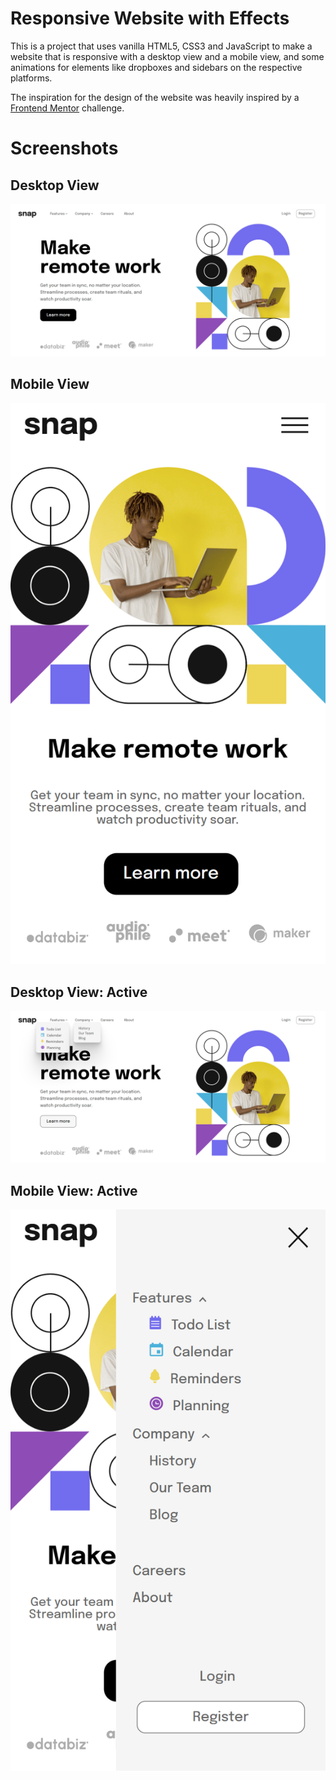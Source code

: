# Responsive Website with Effects
This is a project that uses vanilla HTML5, CSS3 and JavaScript to make a website that is responsive with a desktop view and a mobile view, and some animations for elements like dropboxes and sidebars on the respective platforms.

The inspiration for the design of the website was heavily inspired by a [Frontend Mentor](https://www.frontendmentor.io/challenges/intro-section-with-dropdown-navigation-ryaPetHE5/hub/intro-section-with-dropdown-navigation-l4nZj6wWDe) challenge.

# Screenshots

## Desktop View
![Desktop](screenshots/desktop.png)

## Mobile View
![Mobile](screenshots/mobile.png)

## Desktop View: Active
![Desktop-Active](screenshots/desktop-active.png)


## Mobile View: Active
![Mobile-Active](screenshots/mobile-active.png)

